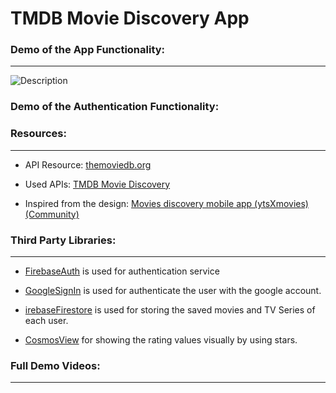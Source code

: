 # TMDB Movie Discovery App

### Demo of the App Functionality:
___


![Description](https://www.dropbox.com/scl/fi/4g0k4oux2llnqlua7mea3/authGif.GIF?rlkey=71x0ghhklxym9qhavcs2atyq8&st=yubi1ihq&raw=1)


### Demo of the Authentication Functionality:



### Resources:
___

* API Resource:  [themoviedb.org](https://developer.themoviedb.org/reference/intro/getting-started)

* Used APIs: [TMDB Movie Discovery](https://speeding-astronaut-900111.postman.co/workspace/4eaa6ecc-4358-46f7-90ad-f034ccc16295/documentation/26656194-3877c5aa-6c86-49bf-87aa-46552454a95a)

* Inspired from the design:  [Movies discovery mobile app (ytsXmovies) (Community)](https://www.figma.com/design/Lpx27TcthaJlnmf4PL0gK5/Movies-discovery-mobile-app-(ytsXmovies)-(Community)?node-id=0-1&p=f&t=bP9ug2Wh0AZ3RQjo-0)



### Third Party Libraries:
___

* [FirebaseAuth](https://github.com/firebase/firebase-ios-sdk) is used for authentication service 

* [GoogleSignIn](https://github.com/google/GoogleSignIn-iOS) is used for authenticate the user with the google account.

* [irebaseFirestore](https://github.com/firebase/firebase-ios-sdk) is used for storing the saved movies and TV Series of each user.

* [CosmosView](https://github.com/evgenyneu/Cosmos) for showing the rating values visually by using stars.

### Full Demo Videos:
___



